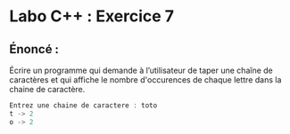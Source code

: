 # Labo C++ : Exercice 7

## Énoncé :

Écrire un programme qui demande à l’utilisateur de taper une chaîne de caractères et qui affiche le nombre d'occurences de chaque lettre dans la chaine de caractère.

``` cpp
Entrez une chaine de caractere : toto
t -> 2
o -> 2
```
